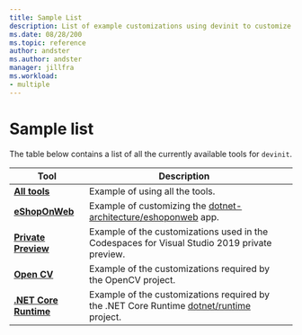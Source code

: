 ```yaml
---
title: Sample List
description: List of example customizations using devinit to customize a Visual Studio Codespace for Visual Studio 2019.
ms.date: 08/28/200
ms.topic: reference
author: andster
ms.author: andster
manager: jillfra
ms.workload:
- multiple
---
```

# Sample list

The table below contains a list of all the currently available tools for `devinit`.

| Tool                                      | Description                                                                                                                  |   |
|-------------------------------------------|------------------------------------------------------------------------------------------------------------------------------|---|
| [**All tools**](AllTool.md)               | Example of using all the tools.                                                                                              |   |
| [**eShopOnWeb**](eShopOnWeb.md)           | Example of customizing the [dotnet-architecture/eshoponweb](https://github.com/dotnet-architecture/eShopOnWeb) app.          |   |
| [**Private Preview**](privatePreview.md)  | Example of the customizations used in the Codespaces for Visual Studio 2019 private preview.                                 |   |
| [**Open CV**](OpenCV.md)                  | Example of the customizations required by the OpenCV project.                                                                |   |
| [**.NET Core Runtime**](dotnetruntime.md) | Example of the customizations required by the .NET Core Runtime [dotnet/runtime](https://github.com/dotnet/runtime) project. |   |